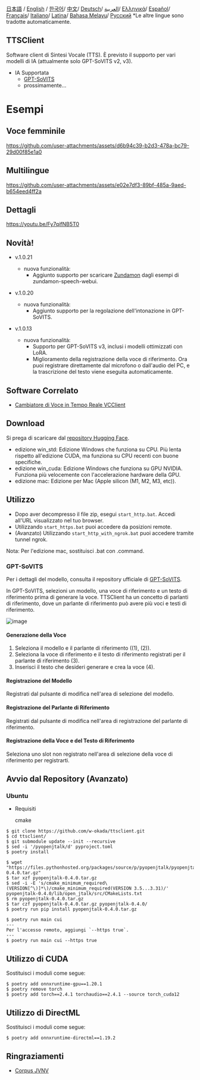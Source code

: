 [日本語](/README.md) /
[English](/docs_i18n/README_en.md) /
[한국어](/docs_i18n/README_ko.md)/
[中文](/docs_i18n/README_zh.md)/
[Deutsch](/docs_i18n/README_de.md)/
[العربية](/docs_i18n/README_ar.md)/
[Ελληνικά](/docs_i18n/README_el.md)/
[Español](/docs_i18n/README_es.md)/
[Français](/docs_i18n/README_fr.md)/
[Italiano](/docs_i18n/README_it.md)/
[Latina](/docs_i18n/README_la.md)/
[Bahasa Melayu](/docs_i18n/README_ms.md)/
[Русский](/docs_i18n/README_ru.md) 
  *Le altre lingue sono tradotte automaticamente.

TTSClient
---

Software client di Sintesi Vocale (TTS). È previsto il supporto per vari modelli di IA (attualmente solo GPT-SoVITS v2, v3).

- IA Supportata
  - [GPT-SoVITS](https://github.com/RVC-Boss/GPT-SoVITS)
  - prossimamente...

# Esempi

## Voce femminile

https://github.com/user-attachments/assets/d6b94c39-b2d3-478a-bc79-29d00f85e1a0

## Multilingue

https://github.com/user-attachments/assets/e02e7df3-89bf-485a-9aed-b654eed4ff2a

## Dettagli

https://youtu.be/Fy7qifNB5T0

## Novità!
- v.1.0.21
  - nuova funzionalità:
    - Aggiunto supporto per scaricare [Zundamon](https://github.com/zunzun999/zundamon-speech-webui) dagli esempi di zundamon-speech-webui.

- v.1.0.20
  - nuova funzionalità:
    - Aggiunto supporto per la regolazione dell'intonazione in GPT-SoVITS.

- v.1.0.13
  - nuova funzionalità:
    - Supporto per GPT-SoVITS v3, inclusi i modelli ottimizzati con LoRA.
    - Miglioramento della registrazione della voce di riferimento. Ora puoi registrare direttamente dal microfono o dall'audio del PC, e la trascrizione del testo viene eseguita automaticamente.

## Software Correlato
- [Cambiatore di Voce in Tempo Reale VCClient](https://github.com/w-okada/voice-changer)

## Download
Si prega di scaricare dal [repository Hugging Face](https://huggingface.co/wok000/ttsclient000/tree/main).

- edizione win_std: Edizione Windows che funziona su CPU. Più lenta rispetto all'edizione CUDA, ma funziona su CPU recenti con buone specifiche.
- edizione win_cuda: Edizione Windows che funziona su GPU NVIDIA. Funziona più velocemente con l'accelerazione hardware della GPU.
- edizione mac: Edizione per Mac (Apple silicon (M1, M2, M3, etc)).

## Utilizzo
- Dopo aver decompresso il file zip, esegui `start_http.bat`. Accedi all'URL visualizzato nel tuo browser.
- Utilizzando `start_https.bat` puoi accedere da posizioni remote.
- (Avanzato) Utilizzando `start_http_with_ngrok.bat` puoi accedere tramite tunnel ngrok.

Nota: Per l'edizione mac, sostituisci .bat con .command.

### GPT-SoVITS

Per i dettagli del modello, consulta il repository ufficiale di [GPT-SoVITS](https://github.com/RVC-Boss/GPT-SoVITS).

In GPT-SoVITS, selezioni un modello, una voce di riferimento e un testo di riferimento prima di generare la voce. TTSClient ha un concetto di parlanti di riferimento, dove un parlante di riferimento può avere più voci e testi di riferimento.

![image](https://github.com/user-attachments/assets/032a65ed-b9d5-4f8a-8efe-73bd10b66593)

#### Generazione della Voce

1. Seleziona il modello e il parlante di riferimento ((1), (2)).
2. Seleziona la voce di riferimento e il testo di riferimento registrati per il parlante di riferimento (3).
3. Inserisci il testo che desideri generare e crea la voce (4).

#### Registrazione del Modello

Registrati dal pulsante di modifica nell'area di selezione del modello.

#### Registrazione del Parlante di Riferimento

Registrati dal pulsante di modifica nell'area di registrazione del parlante di riferimento.

#### Registrazione della Voce e del Testo di Riferimento

Seleziona uno slot non registrato nell'area di selezione della voce di riferimento per registrarti.

## Avvio dal Repository (Avanzato)

### Ubuntu

* Requisiti
  
  cmake

```
$ git clone https://github.com/w-okada/ttsclient.git
$ cd ttsclient/
$ git submodule update --init --recursive
$ sed -i '/pyopenjtalk/d' pyproject.toml
$ poetry install

$ wget "https://files.pythonhosted.org/packages/source/p/pyopenjtalk/pyopenjtalk-0.4.0.tar.gz"
$ tar xzf pyopenjtalk-0.4.0.tar.gz
$ sed -i -E 's/cmake_minimum_required\(VERSION[^\)]*\)/cmake_minimum_required(VERSION 3.5...3.31)/' pyopenjtalk-0.4.0/lib/open_jtalk/src/CMakeLists.txt
$ rm pyopenjtalk-0.4.0.tar.gz
$ tar czf pyopenjtalk-0.4.0.tar.gz pyopenjtalk-0.4.0/
$ poetry run pip install pyopenjtalk-0.4.0.tar.gz

$ poetry run main cui
---
Per l'accesso remoto, aggiungi `--https true`.
---
$ poetry run main cui --https true
```

## Utilizzo di CUDA
Sostituisci i moduli come segue:
```
$ poetry add onnxruntime-gpu==1.20.1
$ poetry remove torch
$ poetry add torch==2.4.1 torchaudio==2.4.1 --source torch_cuda12
```

## Utilizzo di DirectML
Sostituisci i moduli come segue:
```
$ poetry add onnxruntime-directml==1.19.2
```

## Ringraziamenti
- [Corpus JVNV](https://sites.google.com/site/shinnosuketakamichi/research-topics/jvnv_corpus)
